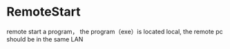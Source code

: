 # RemoteStart
remote start a program， the program（exe）is located local,  the remote pc should be in the same LAN
